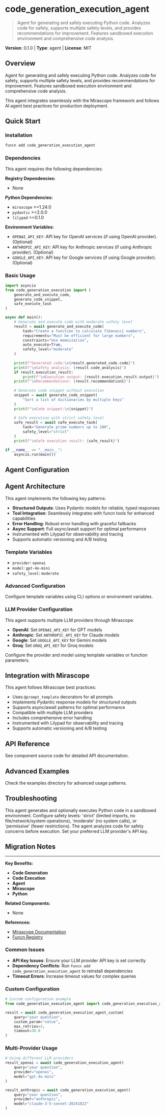 # code_generation_execution_agent
> Agent for generating and safely executing Python code. Analyzes code for safety, supports multiple safety levels, and provides recommendations for improvement. Features sandboxed execution environment and comprehensive code analysis.

**Version**: 0.1.0 | **Type**: agent | **License**: MIT

## Overview

Agent for generating and safely executing Python code. Analyzes code for safety, supports multiple safety levels, and provides recommendations for improvement. Features sandboxed execution environment and comprehensive code analysis.

This agent integrates seamlessly with the Mirascope framework and follows AI agent best practices for production deployment.

## Quick Start

### Installation

```bash
funcn add code_generation_execution_agent
```

### Dependencies

This agent requires the following dependencies:

**Registry Dependencies:**

- None

**Python Dependencies:**

- `mirascope` >=1.24.0
- `pydantic` >=2.0.0
- `lilypad` >=0.1.0

**Environment Variables:**

- `OPENAI_API_KEY`: API key for OpenAI services (if using OpenAI provider). (Optional)
- `ANTHROPIC_API_KEY`: API key for Anthropic services (if using Anthropic provider). (Optional)
- `GOOGLE_API_KEY`: API key for Google services (if using Google provider). (Optional)

### Basic Usage

```python
import asyncio
from code_generation_execution import (
    generate_and_execute_code,
    generate_code_snippet,
    safe_execute_task
)

async def main():
    # Generate and execute code with moderate safety level
    result = await generate_and_execute_code(
        task="Create a function to calculate fibonacci numbers",
        requirements="Must be efficient for large numbers",
        constraints="Use memoization",
        auto_execute=True,
        safety_level="moderate"
    )
    
    print(f"Generated code:\n{result.generated_code.code}")
    print(f"\nSafety analysis: {result.code_analysis}")
    if result.execution_result:
        print(f"\nExecution output: {result.execution_result.output}")
    print(f"\nRecommendations: {result.recommendations}")
    
    # Generate code snippet without execution
    snippet = await generate_code_snippet(
        "Sort a list of dictionaries by multiple keys"
    )
    print(f"\nCode snippet:\n{snippet}")
    
    # Safe execution with strict safety level
    safe_result = await safe_execute_task(
        task="Generate prime numbers up to 100",
        safety_level="strict"
    )
    print(f"\nSafe execution result: {safe_result}")

if __name__ == "__main__":
    asyncio.run(main())
```

## Agent Configuration

## Agent Architecture

This agent implements the following key patterns:

- **Structured Outputs**: Uses Pydantic models for reliable, typed responses
- **Tool Integration**: Seamlessly integrates with funcn tools for enhanced capabilities
- **Error Handling**: Robust error handling with graceful fallbacks
- **Async Support**: Full async/await support for optimal performance
- Instrumented with Lilypad for observability and tracing
- Supports automatic versioning and A/B testing

### Template Variables

- `provider`: `openai`
- `model`: `gpt-4o-mini`
- `safety_level`: `moderate`

### Advanced Configuration

Configure template variables using CLI options or environment variables.

### LLM Provider Configuration

This agent supports multiple LLM providers through Mirascope:

- **OpenAI**: Set `OPENAI_API_KEY` for GPT models
- **Anthropic**: Set `ANTHROPIC_API_KEY` for Claude models
- **Google**: Set `GOOGLE_API_KEY` for Gemini models
- **Groq**: Set `GROQ_API_KEY` for Groq models

Configure the provider and model using template variables or function parameters.

## Integration with Mirascope

This agent follows Mirascope best practices:

- Uses `@prompt_template` decorators for all prompts
- Implements Pydantic response models for structured outputs
- Supports async/await patterns for optimal performance
- Compatible with multiple LLM providers
- Includes comprehensive error handling
- Instrumented with Lilypad for observability and tracing
- Supports automatic versioning and A/B testing

## API Reference

See component source code for detailed API documentation.

## Advanced Examples

Check the examples directory for advanced usage patterns.

## Troubleshooting

This agent generates and optionally executes Python code in a sandboxed environment. Configure safety levels: 'strict' (limited imports, no file/network/system operations), 'moderate' (no system calls), or 'permissive' (fewer restrictions). The agent analyzes code for safety concerns before execution. Set your preferred LLM provider's API key.

## Migration Notes

---

**Key Benefits:**

- **Code Generation**
- **Code Execution**
- **Agent**
- **Mirascope**
- **Python**

**Related Components:**

- None

**References:**

- [Mirascope Documentation](https://mirascope.com)
- [Funcn Registry](https://github.com/funcn-ai/funcn)

### Common Issues

- **API Key Issues**: Ensure your LLM provider API key is set correctly
- **Dependency Conflicts**: Run `funcn add code_generation_execution_agent` to reinstall dependencies
- **Timeout Errors**: Increase timeout values for complex queries

### Custom Configuration

```python
# Custom configuration example
from code_generation_execution_agent import code_generation_execution_agent_custom

result = await code_generation_execution_agent_custom(
    query="your question",
    custom_param="value",
    max_retries=3,
    timeout=30.0
)
```

### Multi-Provider Usage

```python
# Using different LLM providers
result_openai = await code_generation_execution_agent(
    query="your question",
    provider="openai",
    model="gpt-4o-mini"
)

result_anthropic = await code_generation_execution_agent(
    query="your question",
    provider="anthropic",
    model="claude-3-5-sonnet-20241022"
)
```
